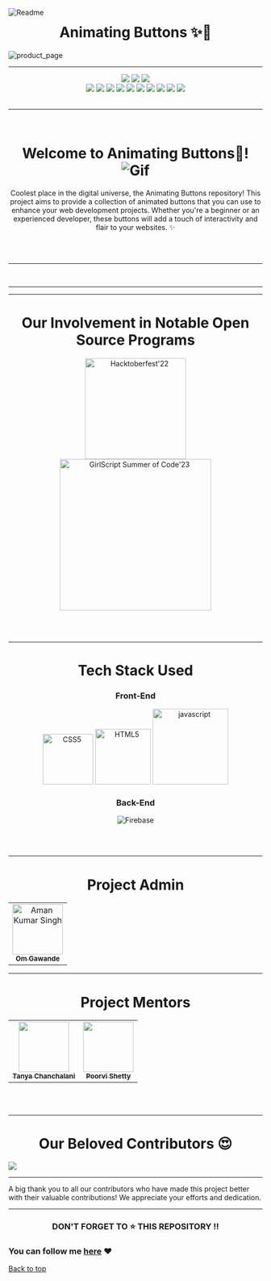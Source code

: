 

<!-- ANIMATING BUTTONS x GSSOC23 -->

![Readme](https://github.com/Spyware007/Animating-Buttons/assets/89961974/213e31d6-222e-4552-a76c-4c417a066be1)

<!-- ANIMATING BUTTONS HEADING -->
<h1 style="margin-top:0px"align = "center"> Animating Buttons ✨🚀 </h1> 

<!-- ANIMATING BUTTONS WEBSITE GLIMPSE -->
![product_page](https://github.com/Spyware007/Animating-Buttons/assets/89961974/dc902bc6-cb04-47d5-adf9-5a4a0cbf5e9f)

------------

<!-------------------------------------------------------- BADGES---------------------------------------------------------------- -->

<div align="center">

<img src="https://forthebadge.com/images/badges/open-source.svg" />
<img src="https://forthebadge.com/images/badges/powered-by-coffee.svg" />
<img src="https://forthebadge.com/images/badges/built-by-developers.svg" />
  <br>
  <img src="https://img.shields.io/github/contributors/spyware007/Animating-Buttons?style=for-the-badge" />
  <img src="https://img.shields.io/github/last-commit/spyware007/Animating-Buttons?style=for-the-badge" />
  <img src="https://img.shields.io/github/issues-pr-closed/spyware007/Animating-Buttons?style=for-the-badge" />
  <img src="https://img.shields.io/github/issues-raw/spyware007/Animating-Buttons?style=for-the-badge" />
  <img src="https://img.shields.io/github/stars/spyware007/Animating-Buttons?style=for-the-badge" />
  <img src="https://img.shields.io/github/repo-size/spyware007/Animating-Buttons?style=for-the-badge" />
  <img src="https://img.shields.io/github/issues-closed-raw/spyware007/Animating-Buttons?style=for-the-badge" />
  <img src="https://img.shields.io/github/issues-pr-closed-raw/spyware007/Animating-Buttons?style=for-the-badge" />
  <img src="https://img.shields.io/github/forks/spyware007/Animating-Buttons?style=for-the-badge" />
  <img src="https://svgshare.com/i/tYz.svg" />
 </div> 
<br>

----------------
<br>
<!------------------------------------------- WECOME TO ANIMATING BUTTONS------------------------------------------ -->
<div align = "center">
  
# Welcome to Animating Buttons🎉!![Gif](https://github.com/tuhinaww/Animating-Buttons/assets/119059108/55243a1c-ef56-4e37-86ef-48f2b1036c76) 

</div>

<div align="center">

Coolest place in the digital universe, the Animating Buttons repository! This project aims to provide a collection of animated buttons that you can use to enhance your web development projects. Whether you're a beginner or an experienced developer, these buttons will add a touch of interactivity and flair to your websites. ✨

</div>

<br><br>

____________________________________________________________________________________________________________________



<br>

____________________________________________________________________________________________________________________




_________________________________________________________________________________________________________________


<!-------------- OUR INVOLVEMENT IN NOTABLE OPEN SOURCE PROGRAMS----------- -->
<h1 align="center"> Our Involvement in Notable Open Source Programs </h1>

<div align="center">


<a href="https://hacktoberfest.digitalocean.com/" target="_blank" rel="noopener noreferrer">
  <img width="200" src="https://img.shields.io/badge/Hacktoberfest-2022-orange.svg" alt="Hacktoberfest'22">
</a>

<br>


<a href="https://gssoc.girlscript.tech/" target="_blank" rel="noopener noreferrer">
  <img width="300" src="https://img.shields.io/badge/GirlScript%20Summer%20of%20Code-2023-blueviolet.svg" alt="GirlScript Summer of Code'23">
</a>


</div>

<br><br>
________________________________________________________________________________________________________________


<!-- ------------TECH STACK USED---------------------- -->
<h1 align ="center"> Tech Stack Used </h1>
<div align="center">

### Front-End

<img width="100" src="https://img.shields.io/badge/CSS3-1572B6?style=for-the-badge&logo=css3&logoColor=white" alt="CSS5">

<img width="110" src="https://img.shields.io/badge/HTML5-E34F26?style=for-the-badge&logo=html5&logoColor=white" alt="HTML5">

<img width="150" src="https://img.shields.io/badge/javascript-F7DF1E?style=for-the-badge&logo=javascript&logoColor=black" alt="javascript">

### Back-End

![Firebase](https://img.shields.io/badge/firebase-%23039BE5.svg?style=for-the-badge&logo=firebase)


</div>

<br><br>
____________________________________________________________________________________________________________


<!-- ------------ CONNECT WITH PROJECT ADMIN----------------- -->

<h1 align='center'> Project Admin </h1>
<table align='center'>
<tr>
    <td align="center">
        <a href="https://www.linkedin.com/in/om-gawande/">
            <img src="https://avatars.githubusercontent.com/u/89961974?v=4" width="100;" alt="Aman Kumar Singh"/>
            <br />
            <sub><b>Om Gawande</b></sub>
        </a>
    </td>
  </tr>
</table>


___________________________________________________________________________________________________________________________________________________________________


<!-- ----------------CONNECT WITH PROJECT MENTORS---------------------- -->
<h1 align='center'> Project Mentors </h1>
<table align='center'>
<td align="center"><a href="https://www.linkedin.com/in/tanyachanchalani/"><img src="https://media.licdn.com/dms/image/D5603AQFPR1ufAvGojA/profile-displayphoto-shrink_800_800/0/1673109782856?e=1691625600&v=beta&t=-BBNWi9eyMZXTMj91hF7ZJpWxEk8xwUtSH7XhbdOxXw" width="100px;" alt=""/><br /><sub><b> Tanya Chanchalani </b></sub></a></td>

<td align="center"><a href="https://www.linkedin.com/in/poorvi-shetty/"><img src="https://avatars.githubusercontent.com/u/65484904?v=4" width="100px;" alt=""/><br /><sub align="bottom"><b>Poorvi Shetty</b></sub></a></td>

</table>



<br><br>
__________________________________________________________________________________________________________________



<!-- -----------------OUR BELOVED CONTRIBUTORS-------------------- -->
<h1 align="center"> Our Beloved Contributors 😍 </h1>

<a href="https://github.com/Spyware007/Animating-Buttons/graphs/contributors">
  <img align="center" src="https://contrib.rocks/image?max=100&repo=Spyware007/Animating-Buttons" />
</a>

---

A big thank you to all our contributors who have made this project better with their valuable contributions! We appreciate your efforts and dedication.

---

<h3 align="center"> DON'T FORGET TO ⭐ THIS REPOSITORY !!
</h3>

### You can follow me [here](https://github.com/Spyware007) ❤

<a href = "#top"> Back to top</a>


</div>

</div>
  
